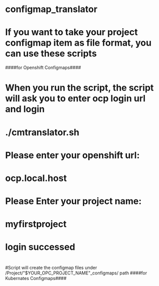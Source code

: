 # configmap_translator
# If you want to take your project configmap item as file format, you can use these scripts
####for Openshift Configmaps####
# When you run the script, the script will ask you to enter ocp login url and login
# 
# ./cmtranslator.sh
# Please enter your openshift url:
# ocp.local.host
# Please Enter your project name:
# myfirstproject
# 
# login successed
#
#Script will create the configmap files under /Project/"$YOUR_OPC_PROJECT_NAME"_configmaps/ path
####for Kubernates Configmaps####


